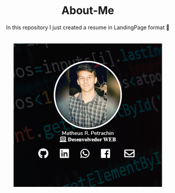 <h1 align="center">About-Me</h1>

<p align="center">
  In this repository I just created a resume in LandingPage format 🚀<br/><br/><br/>  
  <a href="https://matheuspetrachin.github.io/About-Me/"><img src="img/about-me.png"></a>
</p>
